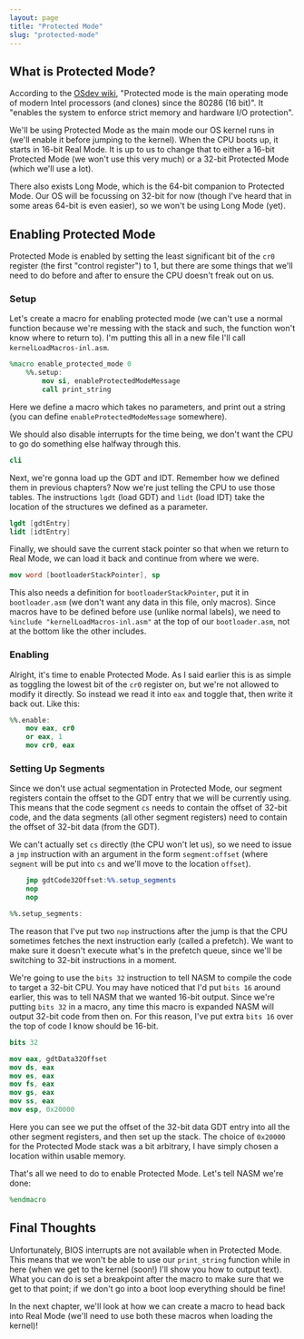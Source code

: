 ```yaml
---
layout: page
title: "Protected Mode"
slug: "protected-mode"
---
```


## What is Protected Mode?
According to the [OSdev wiki](https://wiki.osdev.org/Protected_Mode), "Protected mode is the main operating mode of modern Intel processors (and clones) since the 80286 (16 bit)". It "enables the system to enforce strict memory and hardware I/O protection".

We'll be using Protected Mode as the main mode our OS kernel runs in (we'll enable it before jumping to the kernel). When the CPU boots up, it starts in 16-bit Real Mode. It is up to us to change that to either a 16-bit Protected Mode (we won't use this very much) or a 32-bit Protected Mode (which we'll use a lot).

There also exists Long Mode, which is the 64-bit companion to Protected Mode. Our OS will be focussing on 32-bit for now (though I've heard that in some areas 64-bit is even easier), so we won't be using Long Mode (yet).

## Enabling Protected Mode
Protected Mode is enabled by setting the least significant bit of the `cr0` register (the first "control register") to 1, but there are some things that we'll need to do before and after to ensure the CPU doesn't freak out on us.

### Setup
Let's create a macro for enabling protected mode (we can't use a normal function because we're messing with the stack and such, the function won't know where to return to). I'm putting this all in a new file I'll call `kernelLoadMacros-inl.asm`.

```nasm
%macro enable_protected_mode 0
	%%.setup:
		mov si, enableProtectedModeMessage
		call print_string
```

Here we define a macro which takes no parameters, and print out a string (you can define `enableProtectedModeMessage` somewhere).

We should also disable interrupts for the time being, we don't want the CPU to go do something else halfway through this.

```nasm
cli
```

Next, we're gonna load up the GDT and IDT. Remember how we defined them in previous chapters? Now we're just telling the CPU to use those tables. The instructions `lgdt` (load GDT) and `lidt` (load IDT) take the location of the structures we defined as a parameter.

```nasm
lgdt [gdtEntry]
lidt [idtEntry]
```

Finally, we should save the current stack pointer so that when we return to Real Mode, we can load it back and continue from where we were. 

```nasm
mov word [bootloaderStackPointer], sp
```

This also needs a definition for `bootloaderStackPointer`, put it in `bootloader.asm` (we don't want any data in this file, only macros). Since macros have to be defined before use (unlike normal labels), we need to `%include "kernelLoadMacros-inl.asm"` at the top of our `bootloader.asm`, not at the bottom like the other includes. 

### Enabling
Alright, it's time to enable Protected Mode. As I said earlier this is as simple as toggling the lowest bit of the `cr0` register on, but we're not allowed to modify it directly. So instead we read it into `eax` and toggle that, then write it back out. Like this:

```nasm
%%.enable:
	mov eax, cr0
	or eax, 1
	mov cr0, eax
```

### Setting Up Segments
Since we don't use actual segmentation in Protected Mode, our segment registers contain the offset to the GDT entry that we will be currently using. This means that the code segment `cs` needs to contain the offset of 32-bit code, and the data segments (all other segment registers) need to contain the offset of 32-bit data (from the GDT).

We can't actually set `cs` directly (the CPU won't let us), so we need to issue a `jmp` instruction with an argument in the form `segment:offset` (where `segment` will be put into `cs` and we'll move to the location `offset`).

```nasm
	jmp gdtCode32Offset:%%.setup_segments
	nop
	nop

%%.setup_segments:
```

The reason that I've put two `nop` instructions after the jump is that the CPU sometimes fetches the next instruction early (called a prefetch). We want to make sure it doesn't execute what's in the prefetch queue, since we'll be switching to 32-bit instructions in a moment.

We're going to use the `bits 32` instruction to tell NASM to compile the code to target a 32-bit CPU. You may have noticed that I'd put `bits 16` around earlier, this was to tell NASM that we wanted 16-bit output. Since we're putting `bits 32` in a macro, any time this macro is expanded NASM will output 32-bit code from then on. For this reason, I've put extra `bits 16` over the top of code I know should be 16-bit.

```nasm
bits 32

mov eax, gdtData32Offset
mov ds, eax
mov es, eax
mov fs, eax
mov gs, eax
mov ss, eax
mov esp, 0x20000
```

Here you can see we put the offset of the 32-bit data GDT entry into all the other segment registers, and then set up the stack. The choice of `0x20000` for the Protected Mode stack was a bit arbitrary, I have simply chosen a location within usable memory.

That's all we need to do to enable Protected Mode. Let's tell NASM we're done:

```nasm
%endmacro
```

## Final Thoughts
Unfortunately, BIOS interrupts are not available when in Protected Mode. This means that we won't be able to use our `print_string` function while in here (when we get to the kernel (soon!) I'll show you how to output text). What you can do is set a breakpoint after the macro to make sure that we get to that point; if we don't go into a boot loop everything should be fine!

In the next chapter, we'll look at how we can create a macro to head back into Real Mode (we'll need to use both these macros when loading the kernel)!
